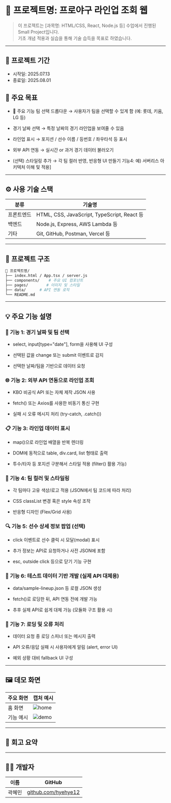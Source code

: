 # 📌 프로젝트명: 프로야구 라인업 조회 웹

> 이 프로젝트는 [과목명: HTML/CSS, React, Node.js 등] 수업에서 진행된 Small Project입니다.  
> 기초 개념 적용과 실습을 통해 기술 습득을 목표로 하였습니다.

---

## 📆 프로젝트 기간

- 시작일: 2025.07.13
- 종료일: 2025.08.01

## 🎯 주요 목표

- 🔧 주요 기능
  팀 선택 드롭다운
  → 사용자가 팀을 선택할 수 있게 함 (예: 롯데, 키움, LG 등)

- 경기 날짜 선택
  → 특정 날짜의 경기 라인업을 보여줄 수 있음

- 라인업 표시
  → 포지션 / 선수 이름 / 등번호 / 좌우타석 등 표시

- 외부 API 연동
  → 실시간 or 과거 경기 데이터 불러오기

- (선택) 스타일링 추가
  → 각 팀 컬러 반영, 반응형 UI 만들기 기능4: 예) 서버리스 아키텍처 이해 및 적용]

---

## ⚙️ 사용 기술 스택

| 분류       | 기술명                                      |
| ---------- | ------------------------------------------- |
| 프론트엔드 | HTML, CSS, JavaScript, TypeScript, React 등 |
| 백엔드     | Node.js, Express, AWS Lambda 등             |
| 기타       | Git, GitHub, Postman, Vercel 등             |

---

## 🧱 프로젝트 구조

```bash
📁 프로젝트명/
├── index.html / App.tsx / server.js
├── components/    # 주요 UI 컴포넌트
├── pages/        # 이미지 및 스타일
├── data/      # API 연동 로직
└── README.md
```

---

## 💡 주요 기능 설명

### 📅 기능 1: 경기 날짜 및 팀 선택

- select, input[type="date"], form을 사용해 UI 구성

- 선택된 값을 change 또는 submit 이벤트로 감지

- 선택한 날짜/팀을 기반으로 데이터 요청

### 🌐 기능 2: 외부 API 연동으로 라인업 조회

- KBO 비공식 API 또는 자체 제작 JSON 사용

- fetch() 또는 Axios를 사용한 비동기 통신 구현

- 실패 시 오류 메시지 처리 (try-catch, .catch())

### 📋 기능 3: 라인업 데이터 표시

- map()으로 라인업 배열을 반복 렌더링

- DOM에 동적으로 table, div.card, list 형태로 출력

- 투수/타자 등 포지션 구분해서 스타일 적용 (filter() 활용 가능)

### 🎨 기능 4: 팀 컬러 및 스타일링

- 각 팀마다 고유 색상/로고 적용 (JSON에서 팀 코드에 따라 처리)

- CSS classList 변경 혹은 style 속성 조작

- 반응형 디자인 (Flex/Grid 사용)

### 🔍 기능 5: 선수 상세 정보 팝업 (선택)

- click 이벤트로 선수 클릭 시 모달(modal) 표시

- 추가 정보는 API로 요청하거나 사전 JSON에 포함

- esc, outside click 등으로 닫기 기능 구현

### 🧪 기능 6: 테스트 데이터 기반 개발 (실제 API 대체용)

- data/sample-lineup.json 등 로컬 JSON 생성

- fetch()로 로딩한 뒤, API 연동 전에 개발 가능

- 추후 실제 API로 쉽게 대체 가능 (모듈화 구조 활용 시)

### 🧰 기능 7: 로딩 및 오류 처리

- 데이터 요청 중 로딩 스피너 또는 메시지 출력

- API 오류/응답 실패 시 사용자에게 알림 (alert, error UI)

- 예외 상황 대비 fallback UI 구성

---

## 🖼️ 데모 화면

| 주요 화면 | 캡처 예시                  |
| --------- | -------------------------- |
| 홈 화면   | ![home](./assets/home.png) |
| 기능 예시 | ![demo](./assets/demo.gif) |

---

## 🧠 회고 요약

---

## 🙋‍♀️ 개발자

| 이름   | GitHub                                                                                             |
| ------ | -------------------------------------------------------------------------------------------------- |
| 곽혜민 | [github.com/hyehye12](https://github.com/hyehye12/hyehye12/tree/main/smallprojects/small-project2) |
